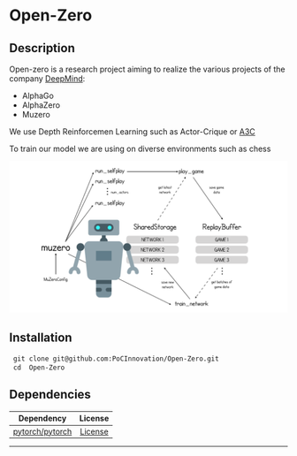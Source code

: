 # Open-Zero
## Description

Open-zero is a research project aiming to realize the various projects of the company [DeepMind](https://github.com/deepmind):
- AlphaGo
- AlphaZero
- Muzero

We use Depth Reinforcemen Learning such as Actor-Crique or [A3C](https://paperswithcode.com/method/a3c)

To train our model we are using on diverse environments such as chess


![Schema](./.assets/muzero.png)

## Installation

```
 git clone git@github.com:PoCInnovation/Open-Zero.git
 cd  Open-Zero
```
## Dependencies

|                          Dependency                        |      License       |
|:----------------------------------------------------------:|:------------------:|
| [pytorch/pytorch](https://github.com/pytorch/pytorch)              | [License](https://github.com/pytorch/pytorch/blob/master/LICENSE) |


------------
